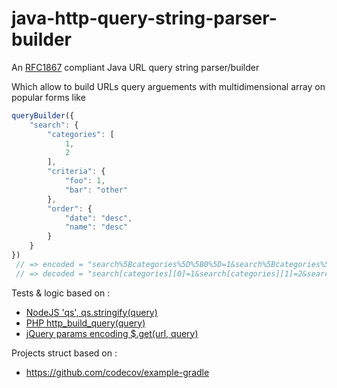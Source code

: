 # java-http-query-string-parser-builder

An [RFC1867](https://tools.ietf.org/html/rfc1867) compliant Java URL query string parser/builder

Which allow to build URLs query arguements with multidimensional array on popular forms like

```javascript
queryBuilder({
    "search": {
        "categories": [
            1,
            2
        ],
        "criteria": {
            "foo": 1,
            "bar": "other"
        },
        "order": {
            "date": "desc",
            "name": "desc"
        }
    }
})
 // => encoded = "search%5Bcategories%5D%5B0%5D=1&search%5Bcategories%5D%5B1%5D=2&search%5Bcriteria%5D%5Bfoo%5D=1&search%5Bcriteria%5D%5Bbar%5D=other&search%5Border%5D%5Bdate%5D=desc&search%5Border%5D%5Bname%5D=desc"
 // => decoded = "search[categories][0]=1&search[categories][1]=2&search[criteria][foo]=1&search[criteria][bar]=other&search[order][date]=desc&search[order][name]=desc"
```

Tests & logic based on : 

 - [NodeJS 'qs', qs.stringify(query)](https://www.npmjs.com/package/qs)
 - [PHP http_build_query(query)](https://www.php.net/manual/en/function.http-build-query.php)
 - [jQuery params encoding $.get(url, query)](https://api.jquery.com/jQuery.param/#entry-longdesc)

Projects struct based on : 

 - https://github.com/codecov/example-gradle
 
